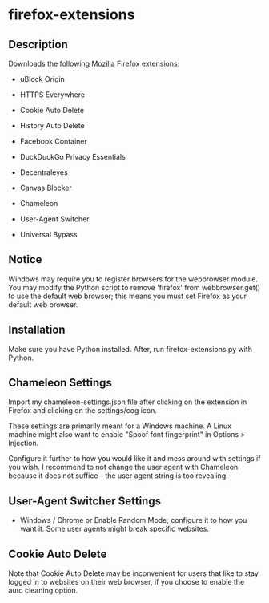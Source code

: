 # firefox-extensions
## Description

Downloads the following Mozilla Firefox extensions:

- uBlock Origin

- HTTPS Everywhere

- Cookie Auto Delete

- History Auto Delete

- Facebook Container

- DuckDuckGo Privacy Essentials

- Decentraleyes

- Canvas Blocker

- Chameleon

- User-Agent Switcher

- Universal Bypass

## Notice
Windows may require you to register browsers for the webbrowser module. You may modify the Python script to remove 'firefox' from webbrowser.get() to use the default web browser; this means you must set Firefox as your default web browser.

## Installation
Make sure you have Python installed. After, run firefox-extensions.py with Python.

## Chameleon Settings
Import my chameleon-settings.json file after clicking on the extension in Firefox and clicking on the settings/cog icon.

These settings are primarily meant for a Windows machine. A Linux machine might also want to enable "Spoof font fingerprint" in Options > Injection.

Configure it further to how you would like it and mess around with settings if you wish. I recommend to not change the user agent with Chameleon because it does not suffice - the user agent string is too revealing.

## User-Agent Switcher Settings
- Windows / Chrome or Enable Random Mode; configure it to how you want it. Some user agents might break specific websites.

## Cookie Auto Delete
Note that Cookie Auto Delete may be inconvenient for users that like to stay logged in to websites on their web browser, if you choose to enable the auto cleaning option.
